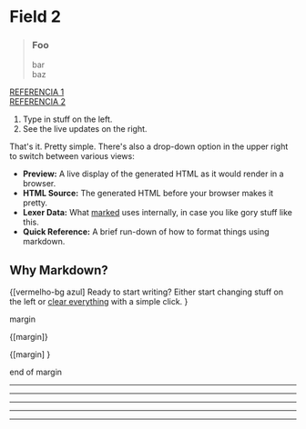 # Field 2

> ### Foo
> bar  
> baz

[REFERENCIA 1](https://spec.commonmark.org/0.28/)  
[REFERENCIA 2](https://github.github.com/gfm/)

1. Type in stuff on the left.
2. See the live updates on the right.

That's it.  Pretty simple.  There's also a drop-down option in the upper right to switch between various views:

- **Preview:**  A live display of the generated HTML as it would render in a browser.
- **HTML Source:**  The generated HTML before your browser makes it pretty.
- **Lexer Data:**  What [marked] uses internally, in case you like gory stuff like this.
- **Quick Reference:**  A brief run-down of how to format things using markdown.

Why Markdown?
-------------

{[vermelho-bg azul]
Ready to start writing?  Either start changing stuff on the left or
[clear everything](?text=) with a simple click.
}


margin

{[margin]}

{[margin] }

end of margin

[Marked]: https://github.com/markedjs/marked/
[Markdown]: http://daringfireball.net/projects/markdown/


---
---
---
---
---
